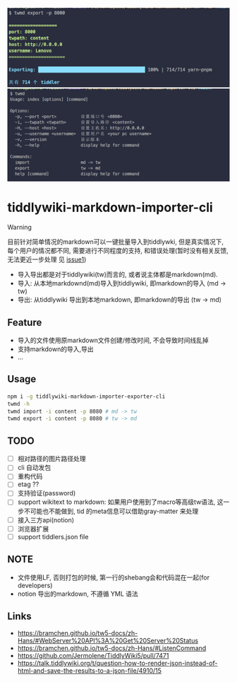![](banner.png)
![](help.png)

# tiddlywiki-markdown-importer-cli

> [!WARNING]
> 目前针对简单情况的markdown可以一键批量导入到tiddlywki, 但是真实情况下, 每个用户的情况都不同, 需要进行不同程度的支持, 和错误处理(暂时没有相关反馈, 无法更近一步处理 见 [issue1](https://github.com/oeyoews/tiddlywiki-markdown-importer-cli/issues/1))

* 导入导出都是对于tiddlywiki(tw)而言的, 或者说主体都是markdown(md).
* 导入: 从本地markdownd(md)导入到tiddlywiki, 即markdown的导入 (md -> tw)
* 导出: 从tiddlywiki 导出到本地markdown, 即markdown的导出 (tw -> md)

## Feature

* 导入的文件使用原markdown文件创建/修改时间, 不会导致时间线乱掉
* 支持markdown的导入,导出
* ...

## Usage

```bash
npm i -g tiddlywiki-markdown-importer-exporter-cli
twmd -h
twmd import -i content -p 8080 # md -> tw
twmd export -i content -p 8080 # tw -> md
```

## TODO

- [ ] 相对路径的图片路径处理
- [ ] cli 自动发包
- [ ] 重构代码
- [ ] etag ??
- [ ] 支持验证(password)
- [ ] support wikitext to markdown: 如果用户使用到了macro等高级tw语法, 这一步不可能也不能做到, tid 的meta信息可以借助gray-matter 来处理
- [ ] 接入三方api(notion)
- [ ] 浏览器扩展
- [ ] support tiddlers.json file

## NOTE

* 文件使用LF, 否则打包的时候, 第一行的shebang会和代码混在一起(for developers)
* notion 导出的markdown, 不遵循 YML 语法

## Links

* https://bramchen.github.io/tw5-docs/zh-Hans/#WebServer%20API%3A%20Get%20Server%20Status
* https://bramchen.github.io/tw5-docs/zh-Hans/#ListenCommand
* https://github.com/Jermolene/TiddlyWiki5/pull/7471
* https://talk.tiddlywiki.org/t/question-how-to-render-json-instead-of-html-and-save-the-results-to-a-json-file/4910/15


<!-- * `headers.append('Authorization', 'Basic ' + btoa(user + ':' + password));` -->

<!-- // 针对本地太微nodejs(无密码)实例
// 写入, 导出, 更新, 查询, 删
// TODO: 需要做好条目重写的提示
// https://github.com/Jermolene/TiddlyWiki5/blob/4b56cb42983d4134715eb7fe7b083fdcc04980f0/core/modules/server/server.js#L31
// https://github.com/Jermolene/TiddlyWiki5/blob/4b56cb42983d4134715eb7fe7b083fdcc04980f0/core/modules/server/routes/put-tiddler.js -->